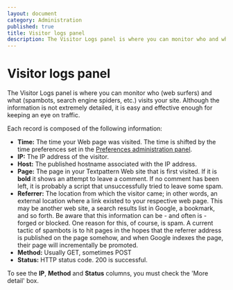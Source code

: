 ```yaml
---
layout: document
category: Administration
published: true
title: Visitor logs panel
description: The Visitor Logs panel is where you can monitor who and what visits your site.
---
```


# Visitor logs panel

The Visitor Logs panel is where you can monitor who (web surfers) and what (spambots, search engine spiders, etc.) visits your site. Although the information is not extremely detailed, it is easy and effective enough for keeping an eye on traffic.

Each record is composed of the following information:

* **Time:** The time your Web page was visited. The time is shifted by the time preferences set in the [Preferences administration panel](http://docs.textpattern.io/administration/preferences-panel).
* **IP:** The IP address of the visitor.
* **Host:** The published hostname associated with the IP address.
* **Page:** The page in your Textpattern Web site that is first visited. If it is **bold** it shows an attempt to leave a comment. If no comment has been left, it is probably a script that unsuccessfully tried to leave some spam.
* **Referrer:** The location from which the visitor came; in other words, an external location where a link existed to your respective web page. This may be another web site, a search results list in Google, a bookmark, and so forth. Be aware that this information can be - and often is - forged or blocked. One reason for this, of course, is spam. A current tactic of spambots is to hit pages in the hopes that the referrer address is published on the page somehow, and when Google indexes the page, their page will incrementally be promoted.
* **Method:** Usually GET, sometimes POST
* **Status:** HTTP status code. 200 is successful.

To see the **IP**, **Method** and **Status** columns, you must check the 'More detail' box.
